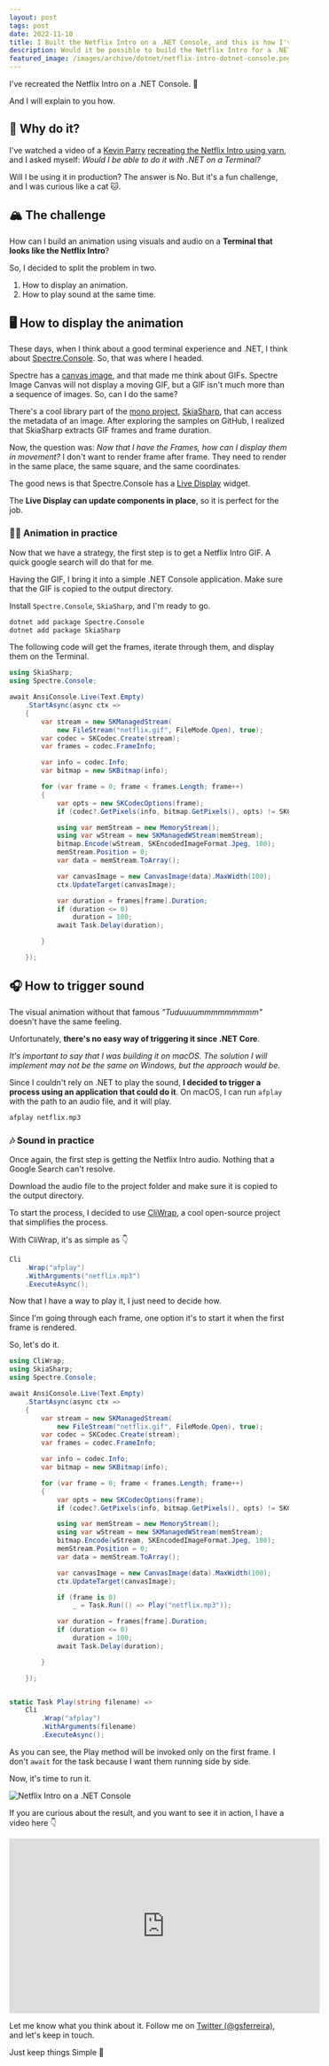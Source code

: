 ```yaml
---
layout: post
tags: post
date: 2022-11-10
title: I Built the Netflix Intro on a .NET Console, and this is how I've done it
description: Would it be possible to build the Netflix Intro for a .NET Console application? This is the challenge, and I will show you how I made it.
featured_image: /images/archive/dotnet/netflix-intro-dotnet-console.png
---
```


I've recreated the Netflix Intro on a .NET Console. 🤯

And I will explain to you how.

## 🧐 Why do it?

I've watched a video of a [Kevin Parry](https://www.youtube.com/c/kevinparry) [recreating the Netflix Intro using yarn](https://www.youtube.com/watch?v=M1qj21eBzNc), and I asked myself: _Would I be able to do it with .NET on a Terminal?_

Will I be using it in production? The answer is No.
But it's a fun challenge, and I was curious like a cat 🐱.

## 🏔 The challenge

How can I build an animation using visuals and audio on a **Terminal that looks like the Netflix Intro**?

So, I decided to split the problem in two.

1.  How to display an animation.
2.  How to play sound at the same time.

## 🖥 How to display the animation

These days, when I think about a good terminal experience and .NET, I think about [Spectre.Console](https://spectreconsole.net/). So, that was where I headed.

Spectre has a [canvas image](https://spectreconsole.net/widgets/canvas-image), and that made me think about GIFs. Spectre Image Canvas will not display a moving GIF, but a GIF isn't much more than a sequence of images. So, can I do the same?

There's a cool library part of the [mono project](https://www.mono-project.com/), [SkiaSharp](https://github.com/mono/SkiaSharp), that can access the metadata of an image. After exploring the samples on GitHub, I realized that SkiaSharp extracts GIF frames and frame duration.

Now, the question was: _Now that I have the Frames, how can I display them in movement?_ I don't want to render frame after frame. They need to render in the same place, the same square, and the same coordinates.

The good news is that Spectre.Console has a [Live Display](https://spectreconsole.net/live/live-display) widget.

The **Live Display can update components in place**, so it is perfect for the job.

### 👨‍🎨 Animation in practice

Now that we have a strategy, the first step is to get a Netflix Intro GIF. A quick google search will do that for me.

Having the GIF, I bring it into a simple .NET Console application. Make sure that the GIF is copied to the output directory.

Install `Spectre.Console`, `SkiaSharp`, and I'm ready to go.

```bash
dotnet add package Spectre.Console
dotnet add package SkiaSharp
```

The following code will get the frames, iterate through them, and display them on the Terminal.

```csharp
using SkiaSharp;
using Spectre.Console;

await AnsiConsole.Live(Text.Empty)
    .StartAsync(async ctx =>
    {
        var stream = new SKManagedStream(
            new FileStream("netflix.gif", FileMode.Open), true);
        var codec = SKCodec.Create(stream);
        var frames = codec.FrameInfo;

        var info = codec.Info;
        var bitmap = new SKBitmap(info);

        for (var frame = 0; frame < frames.Length; frame++)
        {
            var opts = new SKCodecOptions(frame);
            if (codec?.GetPixels(info, bitmap.GetPixels(), opts) != SKCodecResult.Success) continue;

            using var memStream = new MemoryStream();
            using var wStream = new SKManagedWStream(memStream);
            bitmap.Encode(wStream, SKEncodedImageFormat.Jpeg, 100);
            memStream.Position = 0;
            var data = memStream.ToArray();

            var canvasImage = new CanvasImage(data).MaxWidth(100);
            ctx.UpdateTarget(canvasImage);

            var duration = frames[frame].Duration;
            if (duration <= 0)
                duration = 100;
            await Task.Delay(duration);

        }

    });
```

## 🎧 How to trigger sound

The visual animation without that famous _"Tuduuuummmmmmmmm"_ doesn't have the same feeling.

Unfortunately, **there's no easy way of triggering it since .NET Core**.

_It's important to say that I was building it on macOS. The solution I will implement may not be the same on Windows, but the approach would be._

Since I couldn't rely on .NET to play the sound, **I decided to trigger a process using an application that could do it**. On macOS, I can run `afplay` with the path to an audio file, and it will play.

```bash
afplay netflix.mp3
```

### 🎶 Sound in practice

Once again, the first step is getting the Netflix Intro audio. Nothing that a Google Search can't resolve.

Download the audio file to the project folder and make sure it is copied to the output directory.

To start the process, I decided to use [CliWrap](https://github.com/Tyrrrz/CliWrap), a cool open-source project that simplifies the process.

With CliWrap, it's as simple as 👇

```csharp
Cli
    .Wrap("afplay")
    .WithArguments("netflix.mp3")
    .ExecuteAsync();
```

Now that I have a way to play it, I just need to decide how.

Since I'm going through each frame, one option it's to start it when the first frame is rendered.

So, let's do it.

```csharp
using CliWrap;
using SkiaSharp;
using Spectre.Console;

await AnsiConsole.Live(Text.Empty)
    .StartAsync(async ctx =>
    {
        var stream = new SKManagedStream(
            new FileStream("netflix.gif", FileMode.Open), true);
        var codec = SKCodec.Create(stream);
        var frames = codec.FrameInfo;

        var info = codec.Info;
        var bitmap = new SKBitmap(info);

        for (var frame = 0; frame < frames.Length; frame++)
        {
            var opts = new SKCodecOptions(frame);
            if (codec?.GetPixels(info, bitmap.GetPixels(), opts) != SKCodecResult.Success) continue;

            using var memStream = new MemoryStream();
            using var wStream = new SKManagedWStream(memStream);
            bitmap.Encode(wStream, SKEncodedImageFormat.Jpeg, 100);
            memStream.Position = 0;
            var data = memStream.ToArray();

            var canvasImage = new CanvasImage(data).MaxWidth(100);
            ctx.UpdateTarget(canvasImage);

            if (frame is 0)
                _ = Task.Run(() => Play("netflix.mp3"));

            var duration = frames[frame].Duration;
            if (duration <= 0)
                duration = 100;
            await Task.Delay(duration);

        }

    });


static Task Play(string filename) =>
    Cli
        .Wrap("afplay")
        .WithArguments(filename)
        .ExecuteAsync();
```

As you can see, the Play method will be invoked only on the first frame. I don't `await` for the task because I want them running side by side.

Now, it's time to run it.

![Netflix Intro on a .NET Console](/images/archive/dotnet/netflix-intro-dotnet-console.png)

If you are curious about the result, and you want to see it in action, I have a video here 👇

<iframe width="560" height="315" src="https://www.youtube.com/embed/fgm2I8aSDNg" title="YouTube video player" frameborder="0" allow="accelerometer; autoplay; clipboard-write; encrypted-media; gyroscope; picture-in-picture" allowfullscreen></iframe>

Let me know what you think about it. Follow me on [Twitter (@gsferreira)](https://twitter.com/gsferreira), and let's keep in touch.

Just keep things Simple 🌱
